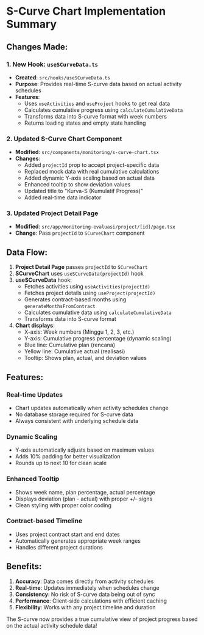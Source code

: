 # S-Curve Chart Implementation Summary

## Changes Made:

### 1. New Hook: `useSCurveData.ts`
- **Created**: `src/hooks/useSCurveData.ts`
- **Purpose**: Provides real-time S-curve data based on actual activity schedules
- **Features**:
  - Uses `useActivities` and `useProject` hooks to get real data
  - Calculates cumulative progress using `calculateCumulativeData`
  - Transforms data into S-curve format with week numbers
  - Returns loading states and empty state handling

### 2. Updated S-Curve Chart Component
- **Modified**: `src/components/monitoring/s-curve-chart.tsx`
- **Changes**:
  - Added `projectId` prop to accept project-specific data
  - Replaced mock data with real cumulative calculations
  - Added dynamic Y-axis scaling based on actual data
  - Enhanced tooltip to show deviation values
  - Updated title to "Kurva-S (Kumulatif Progress)"
  - Added real-time data indicator

### 3. Updated Project Detail Page
- **Modified**: `src/app/monitoring-evaluasi/project/[id]/page.tsx`
- **Change**: Pass `projectId` to `SCurveChart` component

## Data Flow:

1. **Project Detail Page** passes `projectId` to `SCurveChart`
2. **SCurveChart** uses `useSCurveData(projectId)` hook
3. **useSCurveData** hook:
   - Fetches activities using `useActivities(projectId)`
   - Fetches project details using `useProject(projectId)`
   - Generates contract-based months using `generateMonthsFromContract`
   - Calculates cumulative data using `calculateCumulativeData`
   - Transforms data into S-curve format
4. **Chart displays**:
   - X-axis: Week numbers (Minggu 1, 2, 3, etc.)
   - Y-axis: Cumulative progress percentage (dynamic scaling)
   - Blue line: Cumulative plan (rencana)
   - Yellow line: Cumulative actual (realisasi)
   - Tooltip: Shows plan, actual, and deviation values

## Features:

### Real-time Updates
- Chart updates automatically when activity schedules change
- No database storage required for S-curve data
- Always consistent with underlying schedule data

### Dynamic Scaling
- Y-axis automatically adjusts based on maximum values
- Adds 10% padding for better visualization
- Rounds up to next 10 for clean scale

### Enhanced Tooltip
- Shows week name, plan percentage, actual percentage
- Displays deviation (plan - actual) with proper +/- signs
- Clean styling with proper color coding

### Contract-based Timeline
- Uses project contract start and end dates
- Automatically generates appropriate week ranges
- Handles different project durations

## Benefits:

1. **Accuracy**: Data comes directly from activity schedules
2. **Real-time**: Updates immediately when schedules change
3. **Consistency**: No risk of S-curve data being out of sync
4. **Performance**: Client-side calculations with efficient caching
5. **Flexibility**: Works with any project timeline and duration

The S-curve now provides a true cumulative view of project progress based on the actual activity schedule data!
